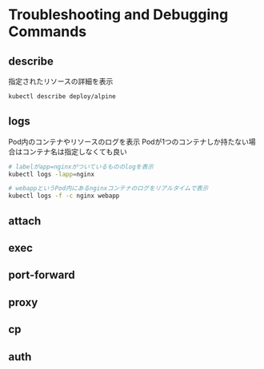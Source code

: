 
# Troubleshooting and Debugging Commands

## describe

指定されたリソースの詳細を表示

```bash
kubectl describe deploy/alpine
```

## logs

Pod内のコンテナやリソースのログを表示
Podが1つのコンテナしか持たない場合はコンテナ名は指定しなくても良い

```bash
# labelがapp=nginxがついているもののlogを表示
kubectl logs -lapp=nginx

# webappというPod内にあるnginxコンテナのログをリアルタイムで表示
kubectl logs -f -c nginx webapp
```

## attach



## exec



## port-forward



## proxy



## cp



## auth



